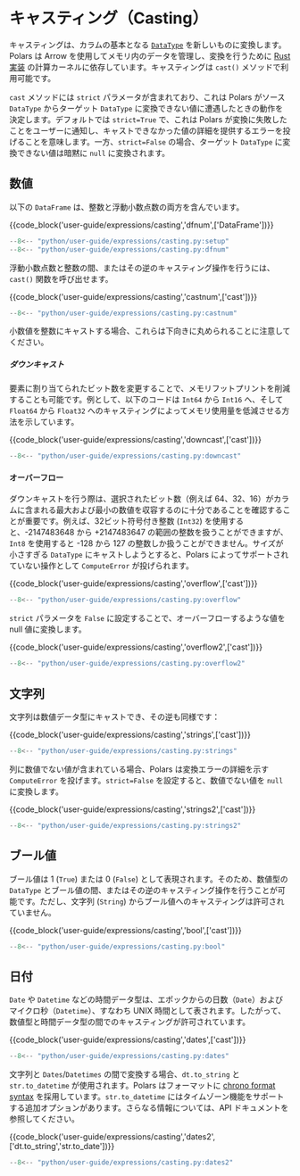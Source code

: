 # キャスティング（Casting）

キャスティングは、カラムの基本となる [`DataType`](../concepts/data-types/overview.md) を新しいものに変換します。Polars は Arrow を使用してメモリ内のデータを管理し、変換を行うために [Rust 実装](https://github.com/jorgecarleitao/arrow2) の計算カーネルに依存しています。キャスティングは `cast()` メソッドで利用可能です。

`cast` メソッドには `strict` パラメータが含まれており、これは Polars がソース `DataType` からターゲット `DataType` に変換できない値に遭遇したときの動作を決定します。デフォルトでは `strict=True` で、これは Polars が変換に失敗したことをユーザーに通知し、キャストできなかった値の詳細を提供するエラーを投げることを意味します。一方、`strict=False` の場合、ターゲット `DataType` に変換できない値は暗黙に `null` に変換されます。

## 数値

以下の `DataFrame` は、整数と浮動小数点数の両方を含んでいます。

{{code_block('user-guide/expressions/casting','dfnum',['DataFrame'])}}

```python exec="on" result="text" session="user-guide/cast"
--8<-- "python/user-guide/expressions/casting.py:setup"
--8<-- "python/user-guide/expressions/casting.py:dfnum"
```

浮動小数点数と整数の間、またはその逆のキャスティング操作を行うには、`cast()` 関数を呼び出せます。

{{code_block('user-guide/expressions/casting','castnum',['cast'])}}

```python exec="on" result="text" session="user-guide/cast"
--8<-- "python/user-guide/expressions/casting.py:castnum"
```

小数値を整数にキャストする場合、これらは下向きに丸められることに注意してください。

##### ダウンキャスト

要素に割り当てられたビット数を変更することで、メモリフットプリントを削減することも可能です。例として、以下のコードは `Int64` から `Int16` へ、そして `Float64` から `Float32` へのキャスティングによってメモリ使用量を低減させる方法を示しています。

{{code_block('user-guide/expressions/casting','downcast',['cast'])}}

```python exec="on" result="text" session="user-guide/cast"
--8<-- "python/user-guide/expressions/casting.py:downcast"
```

#### オーバーフロー

ダウンキャストを行う際は、選択されたビット数（例えば 64、32、16）がカラムに含まれる最大および最小の数値を収容するのに十分であることを確認することが重要です。例えば、32ビット符号付き整数 (`Int32`) を使用すると、-2147483648 から +2147483647 の範囲の整数を扱うことができますが、`Int8` を使用すると -128 から 127 の整数しか扱うことができません。サイズが小さすぎる `DataType` にキャストしようとすると、Polars によってサポートされていない操作として `ComputeError` が投げられます。

{{code_block('user-guide/expressions/casting','overflow',['cast'])}}

```python exec="on" result="text" session="user-guide/cast"
--8<-- "python/user-guide/expressions/casting.py:overflow"
```

`strict` パラメータを `False` に設定することで、オーバーフローするような値を null 値に変換します。

{{code_block('user-guide/expressions/casting','overflow2',['cast'])}}

```python exec="on" result="text" session="user-guide/cast
--8<-- "python/user-guide/expressions/casting.py:overflow2"
```

## 文字列

文字列は数値データ型にキャストでき、その逆も同様です：

{{code_block('user-guide/expressions/casting','strings',['cast'])}}

```python exec="on" result="text" session="user-guide/cast"
--8<-- "python/user-guide/expressions/casting.py:strings"
```

列に数値でない値が含まれている場合、Polars は変換エラーの詳細を示す `ComputeError` を投げます。`strict=False` を設定すると、数値でない値を `null` に変換します。

{{code_block('user-guide/expressions/casting','strings2',['cast'])}}

```python exec="on" result="text" session="user-guide/cast"
--8<-- "python/user-guide/expressions/casting.py:strings2"
```

## ブール値

ブール値は 1 (`True`) または 0 (`False`) として表現されます。そのため、数値型の `DataType` とブール値の間、またはその逆のキャスティング操作を行うことが可能です。ただし、文字列 (`String`) からブール値へのキャスティングは許可されていません。

{{code_block('user-guide/expressions/casting','bool',['cast'])}}

```python exec="on" result="text" session="user-guide/cast"
--8<-- "python/user-guide/expressions/casting.py:bool"
```

## 日付

`Date` や `Datetime` などの時間データ型は、エポックからの日数（`Date`）およびマイクロ秒（`Datetime`）、すなわち UNIX 時間として表されます。したがって、数値型と時間データ型の間でのキャスティングが許可されています。

{{code_block('user-guide/expressions/casting','dates',['cast'])}}

```python exec="on" result="text" session="user-guide/cast"
--8<-- "python/user-guide/expressions/casting.py:dates"
```

文字列と `Dates`/`Datetimes` の間で変換する場合、`dt.to_string` と `str.to_datetime` が使用されます。Polars はフォーマットに [chrono format syntax](https://docs.rs/chrono/latest/chrono/format/strftime/index.html) を採用しています。`str.to_datetime` にはタイムゾーン機能をサポートする追加オプションがあります。さらなる情報については、API ドキュメントを参照してください。

{{code_block('user-guide/expressions/casting','dates2',['dt.to_string','str.to_date'])}}

```python exec="on" result="text" session="user-guide/cast"
--8<-- "python/user-guide/expressions/casting.py:dates2"
```
